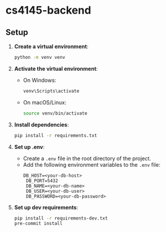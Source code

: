 # cs4145-backend

## Setup

1. **Create a virtual environment**:
   ```bash
   python -m venv venv
   ```

2. **Activate the virtual environment**:
   - On Windows:
     ```bash
     venv\Scripts\activate
     ```
   - On macOS/Linux:
     ```bash
     source venv/bin/activate
     ```

3. **Install dependencies**:
   ```bash
   pip install -r requirements.txt
   ```

4. **Set up .env**:
   - Create a `.env` file in the root directory of the project.
   - Add the following environment variables to the `.env` file:
     ```
     DB_HOST=<your-db-host>
      DB_PORT=5432
      DB_NAME=<your-db-name>
      DB_USER=<your-db-user>
      DB_PASSWORD=<your-db-password>
     ```

5. **Set up dev requirements**:
   ```bash
   pip install -r requirements-dev.txt
   pre-commit install
   ```

